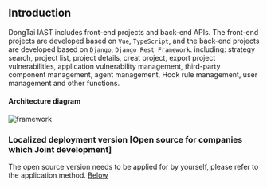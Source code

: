 ## Introduction

DongTai IAST includes front-end projects and back-end APIs. The front-end projects are developed based on `Vue`, `TypeScript`, and the back-end projects are developed based on `Django`, `Django Rest Framework`. including: strategy search, project list, project details, creat project, export project vulnerabilities, application vulnerability management, third-party component management, agent management, Hook rule management, user management and other functions.

#### Architecture diagram

![framework](https://hxsecurity.github.io/DongTai-Doc/doc/assets/deploy/framework.png)

### Localized deployment version [Open source for companies which Joint development]
The open source version needs to be applied for by yourself, please refer to the application method. [Below](https://jinshuju.net/f/PKPl99)
